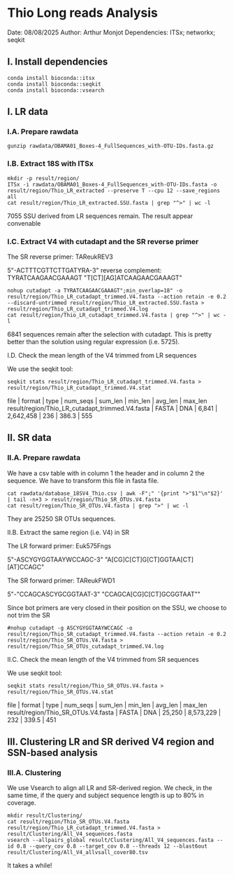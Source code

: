 # **Thio Long reads Analysis**

Date: 08/08/2025
Author: Arthur Monjot
Dependencies: ITSx; networkx; seqkit


## I. Install dependencies

```
conda install bioconda::itsx
conda install bioconda::seqkit
conda install bioconda::vsearch
```

## I. LR data

### I.A. Prepare rawdata

```
gunzip rawdata/OBAMA01_Boxes-4_FullSequences_with-OTU-IDs.fasta.gz
```

### I.B. Extract 18S with ITSx

```
mkdir -p result/region/
ITSx -i rawdata/OBAMA01_Boxes-4_FullSequences_with-OTU-IDs.fasta -o result/region/Thio_LR_extracted --preserve T --cpu 12 --save_regions all
cat result/region/Thio_LR_extracted.SSU.fasta | grep "^>" | wc -l
```

7055 SSU derived from LR sequences remain.
The result appear convenable

### I.C. Extract V4 with cutadapt and the SR reverse primer

The SR reverse primer: TAReukREV3

5"-ACTTTCGTTCTTGATYRA-3"
reverse complement: TYRATCAAGAACGAAAGT
"T[CT][AG]ATCAAGAACGAAAGT"

```
nohup cutadapt -a TYRATCAAGAACGAAAGT";min_overlap=18" -o result/region/Thio_LR_cutadapt_trimmed.V4.fasta --action retain -e 0.2 --discard-untrimmed result/region/Thio_LR_extracted.SSU.fasta > result/region/Thio_LR_cutadapt_trimmed.V4.log
cat result/region/Thio_LR_cutadapt_trimmed.V4.fasta | grep "^>" | wc -l
```

6841 sequences remain after the selection with cutadapt. This is pretty better than the solution using regular expression (i.e. 5725).

I.D. Check the mean length of the V4 trimmed from LR sequences

We use the seqkit tool:

```
seqkit stats result/region/Thio_LR_cutadapt_trimmed.V4.fasta > result/region/Thio_LR_cutadapt_trimmed.V4.stat
```

file                                            | format | type | num_seqs |   sum_len | min_len | avg_len | max_len
result/region/Thio_LR_cutadapt_trimmed.V4.fasta | FASTA  | DNA  |    6,841 | 2,642,458 |     236 |   386.3 |     555


## II. SR data

### II.A. Prepare rawdata

We have a csv table with in column 1 the header and in column 2 the sequence. We have to transform this file in fasta file.
```
cat rawdata/database_18SV4_Thio.csv | awk -F";" '{print ">"$1"\n"$2}' | tail -n+3 > result/region/Thio_SR_OTUs.V4.fasta
cat result/region/Thio_SR_OTUs.V4.fasta | grep ">" | wc -l
```

They are 25250 SR OTUs sequences.

II.B. Extract the same region (i.e. V4) in SR

The LR forward primer: Euk575Fngs

5"-ASCYGYGGTAAYWCCAGC-3"
"A[CG]C[CT]G[CT]GGTAA[CT][AT]CCAGC"

The SR forward primer: TAReukFWD1

5"-"CCAGCASCYGCGGTAAT-3"
"CCAGCA[CG]C[CT]GCGGTAAT""

Since bot primers are very closed in their position on the SSU, we choose to not trim the SR

```
#nohup cutadapt -g ASCYGYGGTAAYWCCAGC -o result/region/Thio_SR_cutadapt_trimmed.V4.fasta --action retain -e 0.2 result/region/Thio_SR_OTUs.V4.fasta > result/region/Thio_SR_OTUs_cutadapt_trimmed.V4.log
```

II.C. Check the mean length of the V4 trimmed from SR sequences

We use seqkit tool:

```
seqkit stats result/region/Thio_SR_OTUs.V4.fasta > result/region/Thio_SR_OTUs.V4.stat
```

file                                | format | type | num_seqs |   sum_len | min_len | avg_len | max_len
result/region/Thio_SR_OTUs.V4.fasta | FASTA  | DNA  |   25,250 | 8,573,229 |     232 |   339.5 |     451


## III. Clustering LR and SR derived V4 region and SSN-based analysis

### III.A. Clustering

We use Vsearch to align all LR and SR-derived region.
We check, in the same time, if the query and subject sequence length is up to 80% in coverage.

```
mkdir result/Clustering/
cat result/region/Thio_SR_OTUs.V4.fasta result/region/Thio_LR_cutadapt_trimmed.V4.fasta > result/Clustering/All_V4_sequences.fasta
vsearch --allpairs_global result/Clustering/All_V4_sequences.fasta --id 0.8 --query_cov 0.8 --target_cov 0.8 --threads 12 --blast6out result/Clustering/All_V4_allvsall_cover80.tsv
```

It takes a while!
